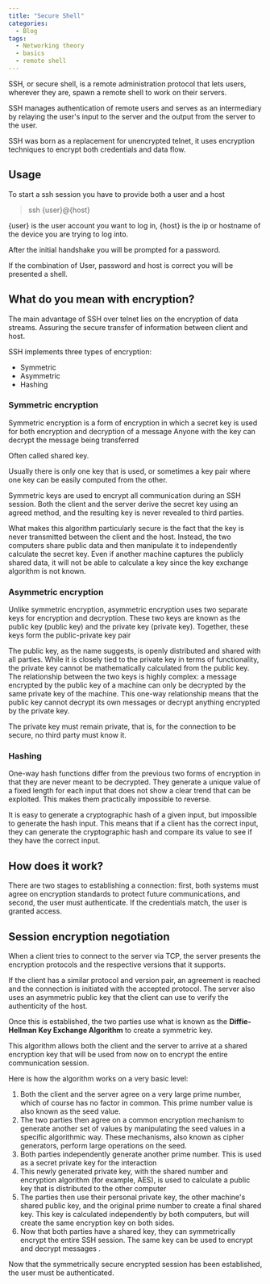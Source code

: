 ```yaml
---
title: "Secure Shell"
categories:
  - Blog
tags:
  - Networking theory
  - basics
  - remote shell
---
```


SSH, or secure shell, is a remote administration protocol that lets users, wherever they are, spawn a remote shell to work on their servers.

SSH  manages authentication of remote users and serves as an intermediary by relaying the user's input to the server and the output from the server to the user.

SSH was born as a replacement for unencrypted telnet, it uses encryption techniques to encrypt both credentials and data flow.

<h2>Usage</h2>

To start a ssh session you have to provide both a user and a host

> ssh {user}@{host}

{user} is the user account you want to log in, {host} is the ip or hostname of the device you are trying to log into.

After the initial handshake you will be prompted for a password.

If the combination of User, password and host is correct you will be presented a shell. 

<h2>What do you mean with encryption?</h2>

The main advantage of SSH over telnet lies on the encryption of data streams. Assuring the secure transfer of information between client and host.

SSH implements three types of encryption:

<ul>
<li>Symmetric</li>
<li>Asymmetric</li>
<li>Hashing</li>
</ul>

<h3>Symmetric encryption</h3>

Symmetric encryption is a form of encryption in which a secret key is used for both encryption and decryption of a message
Anyone with the key can decrypt the message being transferred

Often called shared key. 

Usually there is only one key that is used, or sometimes a key pair where one key can be easily computed from the other.

Symmetric keys are used to encrypt all communication during an SSH session. Both the client and the server derive the secret key using an agreed method, and the resulting key is never revealed to third parties. 

What makes this algorithm particularly secure is the fact that the key is never transmitted between the client and the host. Instead, the two computers share public data and then manipulate it to independently calculate the secret key. Even if another machine captures the publicly shared data, it will not be able to calculate a key since the key exchange algorithm is not known.

<h3>Asymmetric encryption</h3>

Unlike symmetric encryption, asymmetric encryption uses two separate keys for encryption and decryption. These two keys are known as the public key (public key) and the private key (private key). Together, these keys form the public-private key pair

The public key, as the name suggests, is openly distributed and shared with all parties. While it is closely tied to the private key in terms of functionality, the private key cannot be mathematically calculated from the public key. The relationship between the two keys is highly complex: a message encrypted by the public key of a machine can only be decrypted by the same private key of the machine. This one-way relationship means that the public key cannot decrypt its own messages or decrypt anything encrypted by the private key.

The private key must remain private, that is, for the connection to be secure, no third party must know it.

<h3>Hashing</h3>

One-way hash functions differ from the previous two forms of encryption in that they are never meant to be decrypted. They generate a unique value of a fixed length for each input that does not show a clear trend that can be exploited. This makes them practically impossible to reverse.

It is easy to generate a cryptographic hash of a given input, but impossible to generate the hash input. This means that if a client has the correct input, they can generate the cryptographic hash and compare its value to see if they have the correct input.

<h2>How does it work?</h2>

There are two stages to establishing a connection: first, both systems must agree on encryption standards to protect future communications, and second, the user must authenticate. If the credentials match, the user is granted access.

<h2>Session encryption negotiation</h2>

When a client tries to connect to the server via TCP, the server presents the encryption protocols and the respective versions that it supports. 

If the client has a similar protocol and version pair, an agreement is reached and the connection is initiated with the accepted protocol. The server also uses an asymmetric public key that the client can use to verify the authenticity of the host.

Once this is established, the two parties use what is known as the <b>Diffie-Hellman Key Exchange Algorithm</b> to create a symmetric key. 

This algorithm allows both the client and the server to arrive at a shared encryption key that will be used from now on to encrypt the entire communication session.

Here is how the algorithm works on a very basic level:

<ol>
<li>Both the client and the server agree on a very large prime number, which of course has no factor in common. This prime number value is also known as the seed value.</li>

<li>The two parties then agree on a common encryption mechanism to generate another set of values ​​by manipulating the seed values ​​in a specific algorithmic way.
These mechanisms, also known as cipher generators, perform large operations on the seed. </li>

<li> Both parties independently generate another prime number. This is used as a secret private key for the interaction</li>

<li>This newly generated private key, with the shared number and encryption algorithm (for example, AES), is used to calculate a public key that is distributed to the other computer</li>

<li>The parties then use their personal private key, the other machine's shared public key, and the original prime number to create a final shared key. This key is calculated independently by both computers, but will create the same encryption key on both sides.</li>

<li>Now that both parties have a shared key, they can symmetrically encrypt the entire SSH session. The same key can be used to encrypt and decrypt messages .</li>

</ol>

Now that the symmetrically secure encrypted session has been established, the user must be authenticated.

